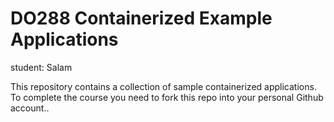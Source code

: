 # DO288 Containerized Example Applications

student: Salam

This repository contains a collection of sample containerized applications.  To complete the course you need to fork this repo into your personal Github account..
